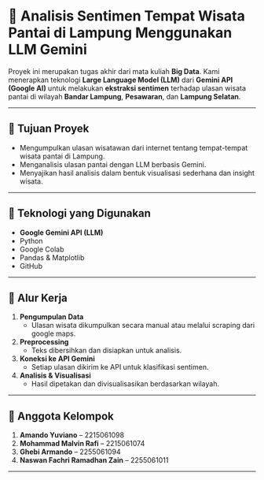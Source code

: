 # 🌊 Analisis Sentimen Tempat Wisata Pantai di Lampung Menggunakan LLM Gemini

Proyek ini merupakan tugas akhir dari mata kuliah **Big Data**. Kami menerapkan teknologi **Large Language Model (LLM)** dari **Gemini API (Google AI)** untuk melakukan **ekstraksi sentimen** terhadap ulasan wisata pantai di wilayah **Bandar Lampung**, **Pesawaran**, dan **Lampung Selatan**.

---

## 🎯 Tujuan Proyek

- Mengumpulkan ulasan wisatawan dari internet tentang tempat-tempat wisata pantai di Lampung.
- Menganalisis ulasan pantai dengan LLM berbasis Gemini.
- Menyajikan hasil analisis dalam bentuk visualisasi sederhana dan insight wisata.

---

## 🧰 Teknologi yang Digunakan

- **Google Gemini API (LLM)**
- Python
- Google Colab
- Pandas & Matplotlib
- GitHub

---

## 🔁 Alur Kerja

1. **Pengumpulan Data**
   - Ulasan wisata dikumpulkan secara manual atau melalui scraping dari google maps.
2. **Preprocessing**
   - Teks dibersihkan dan disiapkan untuk analisis.
3. **Koneksi ke API Gemini**
   - Setiap ulasan dikirim ke API untuk klasifikasi sentimen.
4. **Analisis & Visualisasi**
   - Hasil dipetakan dan divisualisasikan berdasarkan wilayah.

---

## 👥 Anggota Kelompok

1. **Amando Yuviano** – 2215061098
2. **Mohammad Malvin Rafi** – 2215061074  
3. **Ghebi Armando** – 2255061094
4. **Naswan Fachri Ramadhan Zain** – 2255061011

---
